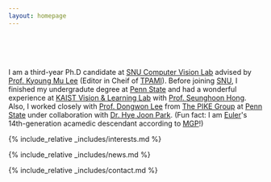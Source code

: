 ```yaml
---
layout: homepage
---
```


<h1 id="about-me"></h1>

<h2 style="margin: 80px 0px 10px;"></h2>

I am a third-year Ph.D candidate at [SNU Computer Vision Lab](https://cv.snu.ac.kr/) advised by [Prof. Kyoung Mu Lee](https://cv.snu.ac.kr/index.php/~kmlee/) (Editor in Cheif of [TPAMI](https://ieeexplore.ieee.org/xpl/RecentIssue.jsp?punumber=34)). Before joining [SNU](https://en.snu.ac.kr/), I finished my undergradute degree at [Penn State](https://www.psu.edu/) and had a wonderful experience at [KAIST Vision & Learning Lab](https://vllab.kaist.ac.kr/) with [Prof. Seunghoon Hong](https://maga33.github.io/). Also, I worked closely with [Prof. Dongwon Lee](https://ist.psu.edu/directory/dul13) from [The PIKE Group](https://pike.psu.edu/dongwon/) at [Penn State](https://www.psu.edu/) under collaboration with [Dr. Hye Joon Park](https://www.smeal.psu.edu/management/images/hye-joon-park.jpg/view). (Fun fact: I am [Euler](https://dlab.epfl.ch/wikispeedia/wpcd/wp/l/Leonhard_Euler.htm)'s 14th-generation acamedic descendant according to [MGP](https://www.mathgenealogy.org/index.php)!)

{% include_relative _includes/interests.md %}

{% include_relative _includes/news.md %}

{% include_relative _includes/contact.md %}
